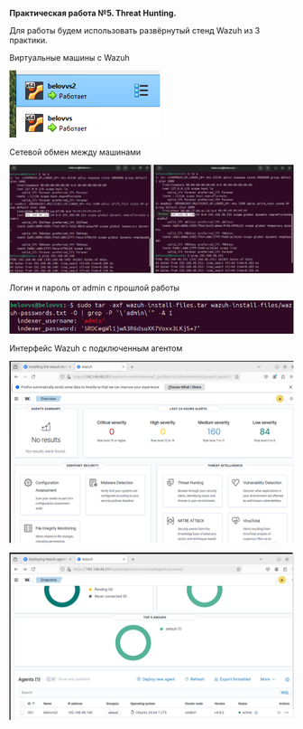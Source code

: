 **Практическая работа №5. Threat Hunting.**

Для работы будем использовать развёрнутый стенд Wazuh из 3 практики.

Виртуальные машины с Wazuh

![Image alt](https://github.com/V0vochka/SSSL/blob/main/praktika5/images/1.png)

Сетевой обмен между машинами

![Image alt](https://github.com/V0vochka/SSSL/blob/main/praktika5/images/2.png)

Логин и пароль от admin с прошлой работы

![Image alt](https://github.com/V0vochka/SSSL/blob/main/praktika5/images/3.png)

Интерфейс Wazuh c подключенным агентом

![Image alt](https://github.com/V0vochka/SSSL/blob/main/praktika5/images/5.png)

![Image alt](https://github.com/V0vochka/SSSL/blob/main/praktika5/images/4.png)
